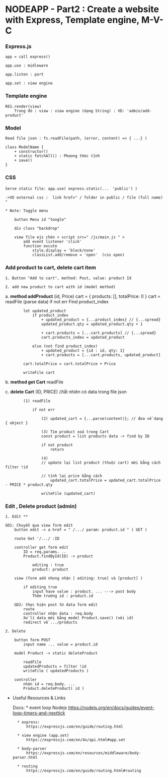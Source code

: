 # NODEAPP - Part2 : Create a website with Express, Template engine, M-V-C

<h3>Express.js</h3>  

    app = call express()
    
    app.use : midleware

    app.listen : port 

    app.set : view engine

<h3>Template engine</h3>

    RES.render(view) 
        Trong đó : view : view engine (dạng String) : VD: 'admin/add-product'

<h3>Model</h3>

    Read file json : fs.readFile(path, (error, content) => { ...} )
    
    class ModelName {
        + constructor()
        + static fetchAll() : Phương thức tĩnh
        + save() 
    }

<h3>CSS</h3>

    Serve static file: app.use( express.static(...　'public') )

    ->VD external css :  link href=" / folder in public / file (full name) "

    * Note: Toggle menu 
        
        button Menu id "toogle"

        div class "backdrop"

        view file ejs chèn < script src=" /js/main.js " >
            add event listener 'click' 
            function excute 
                style.display = 'block/none'
                classList.add/remove = 'open'  (css open)

<h3>Add product to cart, delete cart item</h3>

    1. Button "Add to cart", method: Post, value: product Id

    2. add new product to cart with id (model method)

a. __method addProduct__ (id, Price)
            cart = { products: [], totalPrice: 0 }
            cart = readFile (parse data) if not err
            Find product_index 

            let updated_product 
                if product_index 
                    + updated_product = {...product_index} // {...spread}
                    updated_product.qty = updated_product.qty + 1

                    + cart.products = [...cart.products] // {...spread}
                    cart.products_index = updated_product

                else (not find product_index)
                    + updated_product = {id : id, qty: 1}
                    + cart.products = [...cart.products, updated_product]
                
            cart.totalPrice = cart.totalPrice + Price

            writeFile cart 

b. __method get Cart__ 
            readFile

c. __delete Cart__ (ID, PRICE) //tất nhiên có data trong file json

            (1) readFile 

                if not err 

                    (2) updated_cart = {...parse(content)}; // đưa về dạng { object }

                    (3) Tìm product xoá trong Cart 
                    const product = list products data -> find by ID

                    if not product 
                        return 
                    
                    (4)
                    // update lại list product (thuộc cart) mới bằng cách filter !id 
                    
                    // tính lại price bằng cách 
                        updated_cart.totalPrice = updated_cart.totalPrice - PRICE * product.qty

                    writeFile (updated_cart) 


<h3>Edit , Delete product (admin)</h3>

    1. Edit **

    GD1: Chuyển qua view form edit 
        button edit -> a href = " /.../ param: product.id " ( GET )

        route Get '/.../ :ID 

        controller get form edit 
            ID = req.params. ..
            Product.findById(ID) -> product

                editing : true 
                product: product

        view (form add nhưng nhận [ editing: true] và [product] )

            if editing true 
                input have value : product. ... ---> post body
                Thêm trường id : product.id 

        GD2: thực hiện post từ data form edit
            route 
            controller nhận data : req.body 
            Xử lí data mới bằng model Product.save() (với id)
            redirect về .../products

    2. Delete 
    
        button form POST
            input name ... value = product.id 

        model Product -> static deleteProduct 

            readFile 
            updatedProducts = filter !id 
            writeFile ( updatedProducts )

        controller 
            nhận id = req.body. ... 
            Product.deleteProduct( id )

* Useful Resources & Links 

    Docs: 
        * event loop Nodejs
            https://nodejs.org/en/docs/guides/event-loop-timers-and-nexttick

        * express:
            https://expressjs.com/en/guide/routing.html 

        * view engine (app.set)
            https://expressjs.com/en/4x/api.html#app.set

        * body-parser 
            https://expressjs.com/en/resources/middleware/body-parser.html
        
        * routing
            https://expressjs.com/en/guide/routing.html#routing


